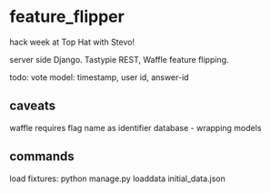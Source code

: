 feature_flipper
===============

hack week at Top Hat with Stevo!

server side Django. Tastypie REST, Waffle feature flipping.


todo:
vote model: timestamp, user id, answer-id


caveats
-------

waffle requires flag name as identifier
database - wrapping models


commands
--------

load fixtures: python manage.py loaddata initial_data.json
